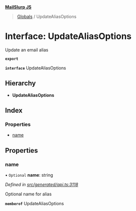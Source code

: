 **[MailSlurp JS](../README.md)**

> [Globals](../README.md) / UpdateAliasOptions

# Interface: UpdateAliasOptions

Update an email alias

**`export`** 

**`interface`** UpdateAliasOptions

## Hierarchy

* **UpdateAliasOptions**

## Index

### Properties

* [name](updatealiasoptions.md#name)

## Properties

### name

• `Optional` **name**: string

*Defined in [src/generated/api.ts:3118](https://github.com/mailslurp/mailslurp-client/blob/cdc62f8/src/generated/api.ts#L3118)*

Optional name for alias

**`memberof`** UpdateAliasOptions
